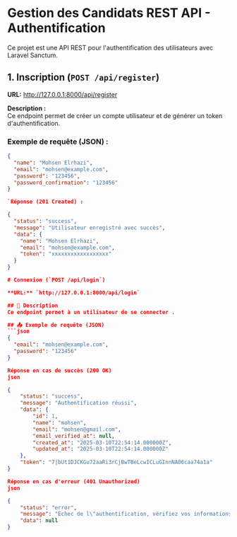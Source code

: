 # Gestion des Candidats REST API - Authentification

Ce projet est une API REST pour l'authentification des utilisateurs avec Laravel Sanctum.

## 1. Inscription (`POST /api/register`)

**URL:** http://127.0.0.1:8000/api/register

**Description :**  
Ce endpoint permet de créer un compte utilisateur et de générer un token d'authentification.

###  Exemple de requête (JSON) :
```json
{
  "name": "Mohsen Elrhazi",
  "email": "mohsen@example.com",
  "password": "123456",
  "password_confirmation": "123456"
}

`Réponse (201 Created) : 

{
  "status": "success",
  "message": "Utilisateur enregistré avec succès",
  "data": {
    "name": "Mohsen Elrhazi",
    "email": "mohsen@example.com",
    "token": "xxxxxxxxxxxxxxxxxx"
  }
} 

# Connexion (`POST /api/login`)

**URL:** `http://127.0.0.1:8000/api/login`

## 📌 Description  
Ce endpoint permet à un utilisateur de se connecter .

## 📤 Exemple de requête (JSON)  
```json
{
  "email": "mohsen@example.com",
  "password": "123456"
}

Réponse en cas de succès (200 OK)
json

{
    "status": "success",
    "message": "Authentification réussi",
    "data": {
        "id": 1,
        "name": "mohsen",
        "email": "mohsen@gmail.com",
        "email_verified_at": null,
        "created_at": "2025-03-10T22:54:14.000000Z",
        "updated_at": "2025-03-10T22:54:14.000000Z"
    },
    "token": "7|bUt1DJCKGu72aaRi3rCjBwTBeLcwICLuGInnNA06caa74a1a"
}

Réponse en cas d'erreur (401 Unauthorized)
json

{
    "status": "error",
    "message": "Échec de l\"authentification, vérifiez vos informations",
    "data": null
}

